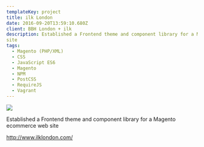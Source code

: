 ```yaml
---
templateKey: project
title: ilk London
date: 2016-09-20T13:59:10.680Z
client: BBH London + ilk
description: Established a Frontend theme and component library for a Magento ecommerce web
site
tags:
  - Magento (PHP/XML)
  - CSS
  - JavaScript ES6
  - Magento
  - NPM
  - PostCSS
  - RequireJS
  - Vagrant
---
```


![](/img/ilk.jpg)

Established a Frontend theme and component library for a Magento ecommerce web
site

<http://www.ilklondon.com/>
